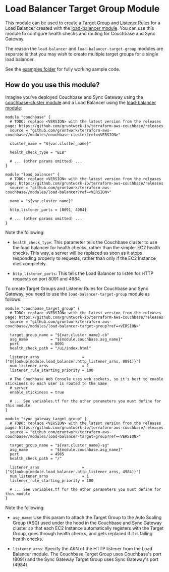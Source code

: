 # Load Balancer Target Group Module

This module can be used to create a [Target 
Group](https://docs.aws.amazon.com/elasticloadbalancing/latest/application/load-balancer-target-groups.html) and
[Listener Rules](https://docs.aws.amazon.com/elasticloadbalancing/latest/application/listener-update-rules.html) for
a Load Balancer created with the [load-balancer 
module](https://github.com/gruntwork-io/terraform-aws-couchbase/tree/master/modules/load-balancer). You can use this 
module to configure health checks and routing for Couchbase and Sync Gateway. 

The reason the `load-balancer` and `load-balancer-target-group` modules are separate is that you may wish to create
multiple target groups for a single load balancer.

See the [examples folder](https://github.com/gruntwork-io/terraform-aws-couchbase/tree/master/examples) for fully
working sample code.




## How do you use this module?

Imagine you've deployed Couchbase and Sync Gateway using the [couchbase-cluster
module](https://github.com/gruntwork-io/terraform-aws-couchbase/tree/master/modules/couchbase-cluster) and a Load Balancer
using the [load-balancer module](https://github.com/gruntwork-io/terraform-aws-couchbase/tree/master/modules/load-balancer):    

```hcl
module "couchbase" {
  # TODO: replace <VERSION> with the latest version from the releases page: https://github.com/gruntwork-io/terraform-aws-couchbase/releases
  source = "github.com/gruntwork/terraform-aws-couchbase//modules/couchbase-cluster?ref=<VERSION>"
  
  cluster_name = "${var.cluster_name}"
  
  health_check_type = "ELB"
  
  # ... (other params omitted) ...
}

module "load_balancer" {
  # TODO: replace <VERSION> with the latest version from the releases page: https://github.com/gruntwork-io/terraform-aws-couchbase/releases
  source = "github.com/gruntwork/terraform-aws-couchbase//modules/load-balancer?ref=<VERSION>"
  
  name = "${var.cluster_name}"

  http_listener_ports = [8091, 4984]

  # ... (other params omitted) ...
}
``` 

Note the following:

* `health_check_type`: This parameter tells the Couchbase cluster to use the load balancer for health checks, rather 
  than the simpler EC2 health checks. This way, a server will be replaced as soon as it stops responding properly to
  requests, rather than only if the EC2 Instance dies completely. 

* `http_listener_ports`: This tells the Load Balancer to listen for HTTP requests on port 8091 and 4984.
  
To create Target Groups and Listener Rules for Couchbase and Sync Gateway, you need to use the
`load-balancer-target-group` module as follows:

```hcl
module "couchbase_target_group" {
  # TODO: replace <VERSION> with the latest version from the releases page: https://github.com/gruntwork-io/terraform-aws-couchbase/releases
  source = "github.com/gruntwork/terraform-aws-couchbase//modules/load-balancer-target-group?ref=<VERSION>"

  target_group_name = "${var.cluster_name}-cb"
  asg_name          = "${module.couchbase.asg_name}"
  port              = 8091
  health_check_path = "/ui/index.html"

  listener_arns                   = ["${lookup(module.load_balancer.http_listener_arns, 8091)}"]
  num_listener_arns               = 1
  listener_rule_starting_priority = 100

  # The Couchbase Web Console uses web sockets, so it's best to enable stickiness so each user is routed to the same
  # server
  enable_stickiness = true
    
  # ... See variables.tf for the other parameters you must define for this module
}

module "sync_gateway_target_group" {
  # TODO: replace <VERSION> with the latest version from the releases page: https://github.com/gruntwork-io/terraform-aws-couchbase/releases
  source = "github.com/gruntwork/terraform-aws-couchbase//modules/load-balancer-target-group?ref=<VERSION>"
  
  target_group_name = "${var.cluster_name}-sg"
  asg_name          = "${module.couchbase.asg_name}"
  port              = 4985
  health_check_path = "/"

  listener_arns                   = ["${lookup(module.load_balancer.http_listener_arns, 4984)}"]
  num_listener_arns               = 1
  listener_rule_starting_priority = 100

  # ... See variables.tf for the other parameters you must define for this module
}
```

Note the following:

* `asg_name`: Use this param to attach the Target Group to the Auto Scaling Group (ASG) used under the hood in the
  Couchbase and Sync Gateway cluster so that each EC2 Instance automatically registers with the Target Group, goes 
  through health checks, and gets replaced if it is failing health checks. 

* `listener_arns`: Specify the ARN of the HTTP listener from the Load Balancer module. The Couchbase Target Group uses
  Couchbase's port (8091) and the Sync Gateway Target Group uses Sync Gateway's port (4984).
  
   
